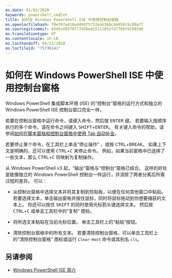 ```yaml
---
ms.date: 01/02/2020
keywords: powershell,cmdlet
title: 如何在 Windows PowerShell ISE 中使用控制台窗格
ms.openlocfilehash: f0ef07e410ed494f5732eab360c4e050c9c09a7f
ms.sourcegitcommit: 6545c60578f7745be015111052fd7769f8289296
ms.translationtype: HT
ms.contentlocale: zh-CN
ms.lasthandoff: 04/22/2020
ms.locfileid: "75736141"
---
```

# <a name="how-to-use-the-console-pane-in-the-windows-powershell-ise"></a>如何在 Windows PowerShell ISE 中使用控制台窗格

Windows PowerShell 集成脚本环境 (ISE) 的“控制台”窗格的运行方式和独立的 Windows PowerShell ISE 控制台窗口完全一样。

若要在控制台窗格中运行命令，请键入命令，然后按 <kbd>ENTER</kbd> 键。 若要输入按顺序执行的多个命令，请在命令之间键入 <kbd>SHIFT</kbd>+<kbd>ENTER</kbd>。 有关键入命令的帮助，请参阅[如何在脚本窗格和控制台窗格中使用 Tab 自动补全](How-to-Use-Tab-Completion-in-the-Script-Pane-and-Console-Pane.md)。

若要停止某个命令，在工具栏上单击“停止操作”  ，或按 <kbd>CTRL</kbd>+<kbd>BREAK</kbd>。 如果上下文是明确的，还可以使用 <kbd>CTRL</kbd>+<kbd>C</kbd> 来停止命令。 例如，如果当前窗格中已选择了一些文本，那么 <kbd>CTRL</kbd>+<kbd>C</kbd> 将映射为复制操作。

从 Windows PowerShell v3 起，“输出”窗格与“控制台”窗格已结合。 这样的好处是能像独立的 Windows PowerShell 控制台一样运行，并消除了两者分离后所需过程的差异。 可以：

- 从控制台窗格中选择文本并将其复制到剪贴板，以便在任何其他窗口中粘贴。 若要选择文本，单击输出窗格并按住鼠标，同时将鼠标拖动到你想要捕获的文本上。 你还可以按住 <kbd>SHIFT</kbd> 的同时使用光标箭头键选择文本。 然后按 <kbd>CTRL</kbd>+<kbd>C</kbd> 或单击工具栏中的“复制”  图标。

- 将所选文本粘贴在当前光标位置。 单击工具栏上的“粘贴”按钮。 

- 清除控制台窗格中的所有文本。 若要清除控制台窗格，可以单击工具栏上的“清除控制台窗格”  图标或运行 `Clear-Host` 命令或其别名 `cls`。

## <a name="see-also"></a>另请参阅

- [Windows PowerShell ISE 简介](Introducing-the-Windows-PowerShell-ISE.md)

